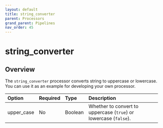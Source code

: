 ```yaml
---
layout: default
title: string_converter
parent: Processors
grand_parent: Pipelines
nav_order: 45
---
```


# string_converter

## Overview

The `string_converter` processor converts string to uppercase or lowercase. You can use it as an example for developing your own processor.

Option | Required | Type | Description
:--- | :--- | :--- | :---
upper_case | No | Boolean | Whether to convert to uppercase (`true`) or lowercase (`false`).

<!---## Configuration

Content will be added to this section.

## Metrics

Content will be added to this section.--->